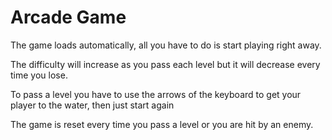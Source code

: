 Arcade Game
===============================

The game loads automatically, all you have to do is start playing right away.

The difficulty will increase as you pass each level but it will decrease every time you lose.

To pass a level you have to use the arrows of the keyboard to get your player to the water, then just start again

The game is reset every time you pass a level or you are hit by an enemy.
